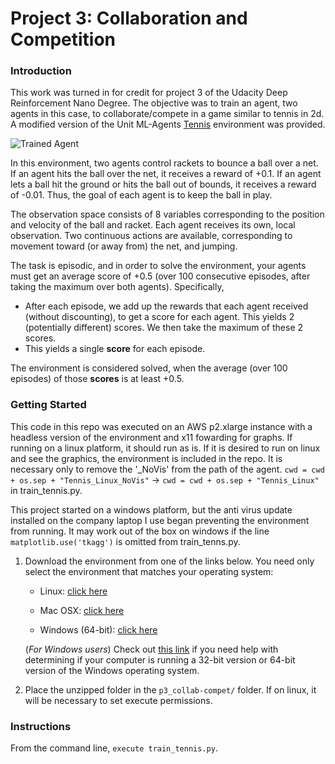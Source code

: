 [//]: # (Image References)

[image1]: https://user-images.githubusercontent.com/10624937/42135623-e770e354-7d12-11e8-998d-29fc74429ca2.gif "Trained Agent"
[image2]: https://user-images.githubusercontent.com/10624937/42135622-e55fb586-7d12-11e8-8a54-3c31da15a90a.gif "Soccer"


# Project 3: Collaboration and Competition

### Introduction

This work was turned in for credit for project 3 of the Udacity Deep Reinforcement Nano Degree.  The objective was to train an agent, two agents in this case, to collaborate/compete in a game similar to tennis in 2d. A modified version of the Unit ML-Agents [Tennis](https://github.com/Unity-Technologies/ml-agents/blob/master/docs/Learning-Environment-Examples.md#tennis) environment was provided.  

![Trained Agent][image1]

In this environment, two agents control rackets to bounce a ball over a net. If an agent hits the ball over the net, it receives a reward of +0.1.  If an agent lets a ball hit the ground or hits the ball out of bounds, it receives a reward of -0.01.  Thus, the goal of each agent is to keep the ball in play.

The observation space consists of 8 variables corresponding to the position and velocity of the ball and racket. Each agent receives its own, local observation.  Two continuous actions are available, corresponding to movement toward (or away from) the net, and jumping. 

The task is episodic, and in order to solve the environment, your agents must get an average score of +0.5 (over 100 consecutive episodes, after taking the maximum over both agents). Specifically,

- After each episode, we add up the rewards that each agent received (without discounting), to get a score for each agent. This yields 2 (potentially different) scores. We then take the maximum of these 2 scores.
- This yields a single **score** for each episode.

The environment is considered solved, when the average (over 100 episodes) of those **scores** is at least +0.5.

### Getting Started

This code in this repo was executed on an AWS p2.xlarge instance with a headless version of the environment and x11 fowarding for graphs.  If running on a linux platform, it should run as is.  If it is desired to run on linux and see the graphics, the environment is included in the repo.  It is necessary only to remove the '_NoVis' from the path of the agent. `cwd = cwd + os.sep + "Tennis_Linux_NoVis"` -> `cwd = cwd + os.sep + "Tennis_Linux"` in train_tennis.py.

This project started on a windows platform, but the anti virus update installed on the company laptop I use began preventing the environment from running.  It may work out of the box on windows if the line `matplotlib.use('tkagg')` is omitted from train_tenns.py.


1. Download the environment from one of the links below.  You need only select the environment that matches your operating system:
    - Linux: [click here](https://s3-us-west-1.amazonaws.com/udacity-drlnd/P3/Tennis/Tennis_Linux.zip)
    - Mac OSX: [click here](https://s3-us-west-1.amazonaws.com/udacity-drlnd/P3/Tennis/Tennis.app.zip)

    - Windows (64-bit): [click here](https://s3-us-west-1.amazonaws.com/udacity-drlnd/P3/Tennis/Tennis_Windows_x86_64.zip)
    
    (_For Windows users_) Check out [this link](https://support.microsoft.com/en-us/help/827218/how-to-determine-whether-a-computer-is-running-a-32-bit-version-or-64) if you need help with determining if your computer is running a 32-bit version or 64-bit version of the Windows operating system.

2. Place the unzipped folder in the `p3_collab-compet/` folder.  If on linux, it will be necessary to set execute permissions.

### Instructions

From the command line, `execute train_tennis.py`. 
